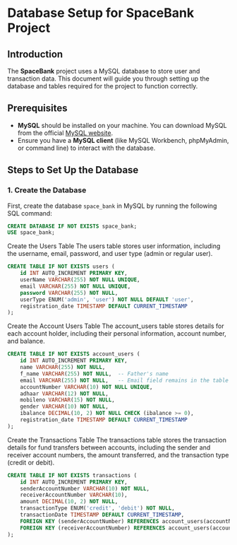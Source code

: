 # Database Setup for SpaceBank Project

## Introduction

The **SpaceBank** project uses a MySQL database to store user and transaction data. This document will guide you through setting up the database and tables required for the project to function correctly.

## Prerequisites

- **MySQL** should be installed on your machine. You can download MySQL from the official [MySQL website](https://dev.mysql.com/downloads/installer/).
- Ensure you have a **MySQL client** (like MySQL Workbench, phpMyAdmin, or command line) to interact with the database.

## Steps to Set Up the Database

### 1. Create the Database

First, create the database `space_bank` in MySQL by running the following SQL command:

```sql
CREATE DATABASE IF NOT EXISTS space_bank;
USE space_bank;
```

Create the Users Table
The users table stores user information, including the username, email, password, and user type (admin or regular user).
```sql
CREATE TABLE IF NOT EXISTS users (
    id INT AUTO_INCREMENT PRIMARY KEY,
    userName VARCHAR(255) NOT NULL UNIQUE,
    email VARCHAR(255) NOT NULL UNIQUE,
    password VARCHAR(255) NOT NULL,
    userType ENUM('admin', 'user') NOT NULL DEFAULT 'user',
    registration_date TIMESTAMP DEFAULT CURRENT_TIMESTAMP
);
```
Create the Account Users Table
The account_users table stores details for each account holder, including their personal information, account number, and balance.

```sql
CREATE TABLE IF NOT EXISTS account_users (
    id INT AUTO_INCREMENT PRIMARY KEY,
    name VARCHAR(255) NOT NULL,
    f_name VARCHAR(255) NOT NULL,  -- Father's name
    email VARCHAR(255) NOT NULL,   -- Email field remains in the table
    accountNumber VARCHAR(10) NOT NULL UNIQUE,
    adhaar VARCHAR(12) NOT NULL,
    mobileno VARCHAR(15) NOT NULL,
    gender VARCHAR(10) NOT NULL,
    ibalance DECIMAL(10, 2) NOT NULL CHECK (ibalance >= 0),
    registration_date TIMESTAMP DEFAULT CURRENT_TIMESTAMP
);
```
Create the Transactions Table
The transactions table stores the transaction details for fund transfers between accounts, including the sender and receiver account numbers, the amount transferred, and the transaction type (credit or debit).
```sql
CREATE TABLE IF NOT EXISTS transactions (
    id INT AUTO_INCREMENT PRIMARY KEY,
    senderAccountNumber VARCHAR(10) NOT NULL,
    receiverAccountNumber VARCHAR(10),
    amount DECIMAL(10, 2) NOT NULL,
    transactionType ENUM('credit', 'debit') NOT NULL,
    transactionDate TIMESTAMP DEFAULT CURRENT_TIMESTAMP,
    FOREIGN KEY (senderAccountNumber) REFERENCES account_users(accountNumber) ON DELETE CASCADE,
    FOREIGN KEY (receiverAccountNumber) REFERENCES account_users(accountNumber) ON DELETE CASCADE
);
```

